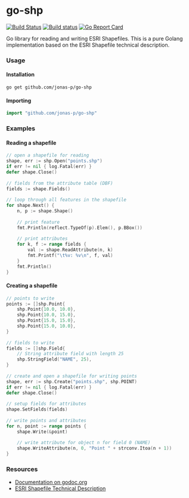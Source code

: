 go-shp
======

[![Build Status](https://travis-ci.org/jonas-p/go-shp.svg?branch=master)](https://travis-ci.org/jonas-p/go-shp)
[![Build status](https://ci.appveyor.com/api/projects/status/b64sntax4kxlouxa?svg=true)](https://ci.appveyor.com/project/fawick/go-shp)
[![Go Report Card](https://goreportcard.com/badge/github.com/jonas-p/go-shp)](https://goreportcard.com/report/github.com/jonas-p/go-shp)

Go library for reading and writing ESRI Shapefiles. This is a pure Golang implementation based on the ESRI Shapefile technical description.

### Usage
#### Installation

    go get github.com/jonas-p/go-shp
    
#### Importing

```go
import "github.com/jonas-p/go-shp"
```

### Examples
#### Reading a shapefile

```go
// open a shapefile for reading
shape, err := shp.Open("points.shp")
if err != nil { log.Fatal(err) } 
defer shape.Close()
	
// fields from the attribute table (DBF)
fields := shape.Fields()
	
// loop through all features in the shapefile
for shape.Next() {
	n, p := shape.Shape()
	
	// print feature
	fmt.Println(reflect.TypeOf(p).Elem(), p.BBox())
	
	// print attributes
	for k, f := range fields {
		val := shape.ReadAttribute(n, k)
		fmt.Printf("\t%v: %v\n", f, val)
	}
	fmt.Println()
}
```

#### Creating a shapefile

```go
// points to write
points := []shp.Point{
	shp.Point{10.0, 10.0},
	shp.Point{10.0, 15.0},
	shp.Point{15.0, 15.0},
	shp.Point{15.0, 10.0},
}
	
// fields to write
fields := []shp.Field{
	// String attribute field with length 25
	shp.StringField("NAME", 25),
}
	
// create and open a shapefile for writing points
shape, err := shp.Create("points.shp", shp.POINT)
if err != nil { log.Fatal(err) }
defer shape.Close()
	
// setup fields for attributes
shape.SetFields(fields)
	
// write points and attributes
for n, point := range points {
	shape.Write(&point)
	
	// write attribute for object n for field 0 (NAME)
	shape.WriteAttribute(n, 0, "Point " + strconv.Itoa(n + 1))
}
```

### Resources

- [Documentation on godoc.org](http://godoc.org/github.com/jonas-p/go-shp)
- [ESRI Shapefile Technical Description](http://www.esri.com/library/whitepapers/pdfs/shapefile.pdf)
